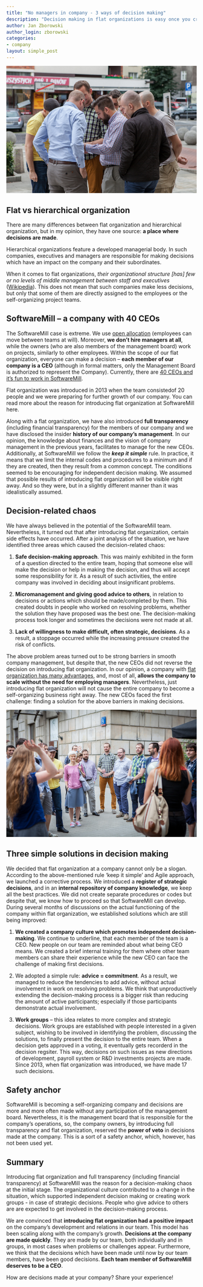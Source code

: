 ```yaml
---
title: "No managers in company - 3 ways of decision making"
description: "Decision making in flat organizations is easy once you create a company culture which promotes independent decision-making, make a simple rule: advice&nbsp;=&nbsp;commitment and let smaller work groups solve problems."
author: Jan Zborowski
author_login: zborowski
categories:
- company
layout: simple_post
---
```


<div style="text-align: center">
<img src="/img/uploads/2016/09/no_managers_1.jpg"/>
</div>

## Flat vs hierarchical organization

There are many differences between flat organization and hierarchical organization, but in my opinion, they have one source: **a place where decisions are made**.

Hierarchical organizations feature a developed managerial body. In such companies, executives and managers are responsible for making decisions which have an impact on the company and their subordinates.

When it comes to flat organizations, _their organizational structure [has] few or no levels of middle management between staff and executives_ ([Wikipedia](https://en.wikipedia.org/wiki/Flat_organization)). This does not mean that such companies make less decisions, but only that some of them are directly assigned to the employees or the self-organizing project teams.

## SoftwareMill – a company with 40 CEOs

The SoftwareMill case is extreme. We use [open allocation](https://en.wikipedia.org/wiki/Open_allocation) (employees can move between teams at will). Moreover, **we don’t hire managers at all**, while the owners (who are also members of the management board) work on projects, similarly to other employees. Within the scope of our flat organization, everyone can make a decision – **each member of our company is a CEO** (although in formal matters, only the Management Board is authorized to represent the Company). Currently, there are [40 CEOs and it’s fun to work in SoftwareMill](https://softwaremill.com/40-ceos/).

Flat organization was introduced in 2013 when the team consistedof 20 people and we were preparing for further growth of our company. You can read more about the reason for introducing flat organization at SoftwareMill here.

Along with a flat organization, we have also introduced **full transparency** (including financial transparency) for the members of our company and we have disclosed the insider **history of our company’s management**. In our opinion, the knowledge about finances and the vision of company management in the previous years, facilitates to manage for the new CEOs. 
Additionally, at SoftwareMill we follow the _**keep it simple**_ rule. In practice, it means that we limit the internal codes and procedures to a minimum and if they are created, then they result from a common concept. The conditions seemed to be encouraging for independent decision making. We assumed that possible results of introducing flat organization will be visible right away. And so they were, but in a slightly different manner than it was idealistically assumed.

## Decision-related chaos

We have always believed in the potential of the SoftwareMill team. Nevertheless, it turned out that after introducing flat organization, certain side effects have occurred. After a joint analysis of the situation, we have identified three areas which caused the decision-related chaos:

1. **Safe decision-making approach**. This was mainly exhibited in the form of a question directed to the entire team, hoping that someone else will make the decision or help in making the decision, and thus will accept some responsibility for it. As a result of such activities, the entire company was involved in deciding about insignificant problems.

2. **Micromanagement and giving good advice to others**,	in relation to decisions or actions which should be made/completed by them. This created doubts in people who worked on resolving problems, whether the solution they have proposed was the best one. The decision-making process took longer and sometimes the decisions were not made at all.

3. **Lack of willingness to make difficult, often strategic, decisions**. As a result, a stoppage occurred while the increasing pressure created the risk of conflicts.

The above problem areas turned out to be strong barriers in smooth company management, but despite that, the new CEOs did not reverse the decision on introducing flat organization. In our opinion, a company with [flat organization has many advantages](https://softwaremill.com/flat-organizational-structure-nightmare-or-dream/), and, most of all, **allows the company to scale without the need for employing managers**. Nevertheless, just introducing flat organization will not cause the entire company to become a self-organizing business right away. The new CEOs faced the first challenge: finding a solution for the above barriers in making decisions.

<div style="text-align: center">
<img src="/img/uploads/2016/09/no_managers_2.jpg"/>
</div>

## Three simple solutions in decision making

We decided that flat organization at a company cannot only be a slogan. According to the above-mentioned rule ‘keep it simple’ and Agile approach, we launched a corrective process. We introduced a **register of strategic decisions**, and in an **internal repository of company knowledge**, we keep all the best practices. We did not create separate procedures or codes but despite that, we know how to proceed so that SoftwareMill can develop. During several months of discussions on the actual functioning of the company within flat organization, we established solutions which are still being improved:	

1. **We created a company culture which promotes independent decision-making**. We continue to underline, that each member of the team is a CEO. New people on our team are reminded about what being CEO means. We created a brief internal training for them where other team members can share their experience while the new CEO can face the challenge of making first decisions. 	

2. We adopted a simple rule: **advice = commitment**. As a result, we managed to reduce the tendencies to add advice, without actual involvement in work on resolving problems. We think that unproductively extending the decision-making process is a bigger risk than reducing the amount of active participants; especially if those participants demonstrate actual involvement.

3. **Work groups** – this idea relates to more complex and strategic decisions. Work groups are established with people interested in a given subject, wishing to be involved in identifying the problem, discussing the solutions, to finally present the decision to the entire team. When a decision gets approved in a voting, it eventually gets recorderd in the decision regsiter. This way, decisions on such issues as new directions of development, payroll system or R&D investments projects are made. Since 2013, when flat organization was introduced, we have made 17 such decisions. 

## Safety anchor

SoftwareMill is becoming a self-organizing company and decisions are more and more often made without any participation of the management board. Nevertheless, it is the management board that is responsible for the company’s operations, so, the company owners, by introducing full transparency and flat organization, reserved the **power of veto** in decisions made at the company. This is a sort of a safety anchor, which, however, has not been used yet.


## Summary

Introducing flat organization and full transparency (including financial transparency) at SoftwareMill was the reason for a decision-making chaos at the initial stage. The organizational culture contributed to a change in the situation, which supported independent decision making or creating work groups - in case of strategic decisions. People who give advice to others are are expected to get involved in the decision-making process.

We are convinced that **introducing flat organization had a positive impact** on the company’s development and relations in our team. This model has been scaling along with the company’s growth. **Decisions at the company are made quickly**. They are made by our team, both individually and in groups, in most cases when problems or challenges appear. Furthermore, we think that the decisions which have been made until now by our team members, have been good decisions. **Each team member of SoftwareMill deserves to be a CEO**.

How are decisions made at your company? Share your experience!
